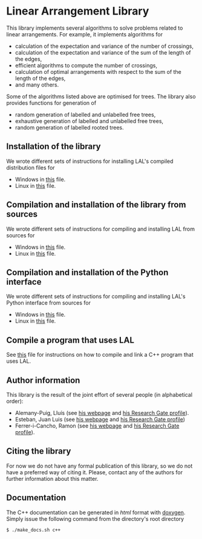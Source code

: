 # Linear Arrangement Library

This library implements several algorithms to solve problems related to linear arrangements. For example, it implements algorithms for

- calculation of the expectation and variance of the number of crossings,
- calculation of the expectation and variance of the sum of the length of the edges,
- efficient algorithms to compute the number of crossings,
- calculation of optimal arrangements with respect to the sum of the length of the edges,
- and many others.

Some of the algorithms listed above are optimised for trees. The library also provides functions for generation of

- random generation of labelled and unlabelled free trees,
- exhaustive generation of labelled and unlabelled free trees,
- random generation of labelled rooted trees.

## Installation of the library

We wrote different sets of instructions for installing LAL's compiled distribution files for

- Windows in [this](https://github.com/lluisalemanypuig/linear-arrangement-library/blob/master/instructions/installation-library-windows.md) file.
- Linux in [this](https://github.com/lluisalemanypuig/linear-arrangement-library/blob/master/instructions/installation-library-linux.md) file.

## Compilation and installation of the library from sources

We wrote different sets of instructions for compiling and installing LAL from sources for

- Windows in [this](https://github.com/lluisalemanypuig/linear-arrangement-library/blob/master/instructions/compilation-library-windows.md) file.
- Linux in [this](https://github.com/lluisalemanypuig/linear-arrangement-library/blob/master/instructions/compilation-library-linux.md) file.

## Compilation and installation of the Python interface

We wrote different sets of instructions for compiling and installing LAL's Python interface from sources for

- Windows in [this](https://github.com/lluisalemanypuig/linear-arrangement-library/blob/master/instructions/compilation-pyhton-interface-windows.md) file.
- Linux in [this](https://github.com/lluisalemanypuig/linear-arrangement-library/blob/master/instructions/compilation-pyhton-interface-linux.md) file.

## Compile a program that uses LAL

See [this](https://github.com/lluisalemanypuig/linear-arrangement-library/blob/master/instructions/compiling-against-LAL.md) file for instructions on how to compile and link a C++ program that uses LAL.

## Author information

This library is the result of the joint effort of several people (in alphabetical order):

- Alemany-Puig, Lluís (see [his webpage](https://cqllab.upc.edu/people/lalemany/) and [his Research Gate profile](https://www.researchgate.net/profile/Lluis_Alemany-Puig)).
- Esteban, Juan Luis (see [his webpage](https://www.cs.upc.edu/~esteban/) and [his Research Gate profile](https://www.researchgate.net/profile/Juan_Esteban13))
- Ferrer-i-Cancho, Ramon (see [his webpage](https://cqllab.upc.edu/people/rferrericancho/) and [his Research Gate profile](https://www.cs.upc.edu/~rferrericancho/)).

## Citing the library

For now we do not have any formal publication of this library, so we do not have a preferred way of citing it. Please, contact any of the authors for further information about this matter.

## Documentation

The C++ documentation can be generated in _html_ format with [doxygen](http://doxygen.nl/). Simply issue the following command from the directory's root directory

	$ ./make_docs.sh c++
